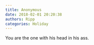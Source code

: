 ```yaml
---
title: Anonymous
date: 2018-02-01 20:20:38
authors: Ripp
categories: Holiday
---
```


 You are the one with his head in his ass.